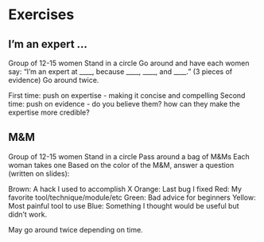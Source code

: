 # Exercises

## I’m an expert ...

Group of 12-15 women
Stand in a circle
Go around and have each women say: 
“I’m an expert at ____, because ____, ____, and ____.”  (3 pieces of evidence)
Go around twice.

First time: push on expertise - making it concise and compelling
Second time: push on evidence - do you believe them? how can they make the expertise more credible?


## M&M

Group of 12-15 women
Stand in a circle
Pass around a bag of M&Ms
Each woman takes one
Based on the color of the M&M, answer a question (written on slides):

Brown: A hack I used to accomplish X
Orange: Last bug I fixed
Red: My favorite tool/technique/module/etc
Green: Bad advice for beginners
Yellow: Most painful tool to use 
Blue: Something I thought would be useful but didn’t work.

May go around twice depending on time.
